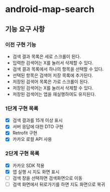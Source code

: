 # android-map-search

## 기능 요구 사항
### 이전 구현 기능
- 검색 결과 목록은 세로 스크롤이 된다. 
- 입력한 검색어는 X를 눌러서 삭제할 수 있다. 
- 검색 결과 목록에서 하나의 항목을 선택할 수 있다. 
- 선택된 항목은 검색어 저장 목록에 추가된다. 
- 저장된 검색어 목록은 가로 스크롤이 된다. 
- 저장된 검색어는 X를 눌러서 삭제할 수 있다. 
- 저장된 검색어는 앱을 재실행하여도 유지된다.
### 1단계 구현 목록
- [x] 검색 결과를 15개 이상 표시
- [x] 서버 응답에 대한 DTO 구현
- [x] Retrofit 구현
- [x] 카카오 로컬 API 사용
### 2단계 구현 목록
- [x] 카카오 SDK 적용
- [x] 앱 실행 시 지도 화면 표시
- [ ] 검색 창을 선택하면 검색화면으로 이동
- [ ] 검색 화면에서 뒤로가기를 하면 지도 화면으로 복귀